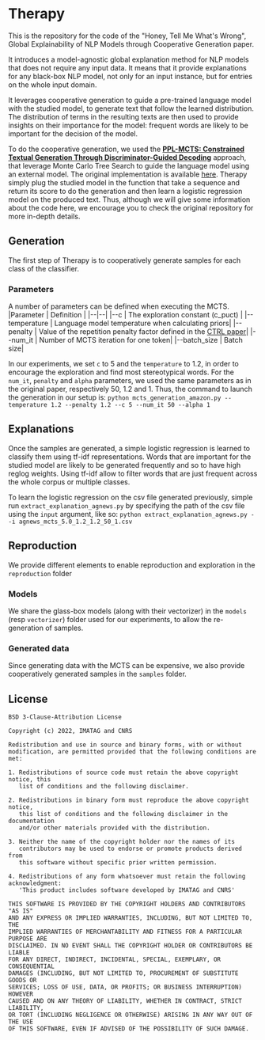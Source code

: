 
# Therapy

This is the repository for the code of the "Honey, Tell Me What's Wrong", Global Explainability of NLP Models through Cooperative Generation paper.

It introduces a  model-agnostic global explanation method for NLP models that does not require any input data. It means that it provide explanations for any black-box NLP model, not only for an input instance, but for entries on the whole input domain.

It leverages cooperative generation to guide a pre-trained language model with the studied model, to generate text that follow the learned distribution. The distribution of terms in the resulting texts are then used to provide insights on their importance for the model: frequent words are likely to be important for the decision of the model.

To do the cooperative generation, we used the **[PPL-MCTS: Constrained Textual Generation Through Discriminator-Guided Decoding](https://arxiv.org/pdf/2109.13582.pdf)** approach, that leverage Monte Carlo Tree Search to guide the language model using an external model. The original implementation is available [here](https://github.com/NohTow/PPL-MCTS). Therapy simply plug the studied model in the function that take a sequence and return its score to do the generation and then learn a logistic regression model on the produced text. Thus, although we will give some information about the code here, we encourage you to check the original repository for more in-depth details.


## Generation
The first step of Therapy is to cooperatively generate samples for each class of the classifier.
### Parameters
A number of parameters can be defined when executing the MCTS.
|Parameter | Definition |
|--|--|
|\-\-c   |  The exploration constant (c_puct) |
|\-\-temperature  |  Language model temperature when calculating priors|
|\-\-penalty   |  Value of the repetition penalty factor defined in the [CTRL paper](https://arxiv.org/abs/1909.05858)|
|\-\-num_it  |  Number of MCTS iteration for one token|
|\-\-batch_size  |  Batch size|

In our experiments, we set `c` to 5 and the `temperature` to 1.2, in order to encourage the exploration and find most stereotypical words. For the `num_it`, `penalty` and `alpha` parameters, we used the same parameters as in the original paper, respectively 50, 1.2 and 1.
Thus, the command to launch the generation in our setup is:
`python mcts_generation_amazon.py --temperature 1.2 --penalty 1.2 --c 5 --num_it 50 --alpha 1`

## Explanations
Once the samples are generated, a simple logistic regression is learned to classify them using tf-idf representations.
Words that are important for the studied model are likely to be generated frequently and so to have high reglog weights. Using tf-idf allow to filter words that are just frequent across the whole corpus or multiple classes.

To learn the logistic regression on the csv file generated previously, simple run `extract_explanation_agnews.py` by specifying the path of the csv file using the `input` argument, like so:
`python extract_explanation_agnews.py --i agnews_mcts_5.0_1.2_1.2_50_1.csv`

## Reproduction
We provide different elements to enable reproduction and exploration in the `reproduction` folder
### Models
 We share the glass-box models (along with their vectorizer) in the `models` (resp `vectorizer`) folder used for our experiments, to allow the re-generation of samples.
### Generated data
Since generating data with the MCTS can be expensive, we also provide cooperatively generated samples in the `samples` folder.


## License
```
BSD 3-Clause-Attribution License

Copyright (c) 2022, IMATAG and CNRS

Redistribution and use in source and binary forms, with or without
modification, are permitted provided that the following conditions are met:

1. Redistributions of source code must retain the above copyright notice, this
   list of conditions and the following disclaimer.

2. Redistributions in binary form must reproduce the above copyright notice,
   this list of conditions and the following disclaimer in the documentation
   and/or other materials provided with the distribution.

3. Neither the name of the copyright holder nor the names of its
   contributors may be used to endorse or promote products derived from
   this software without specific prior written permission.

4. Redistributions of any form whatsoever must retain the following acknowledgment: 
   'This product includes software developed by IMATAG and CNRS'

THIS SOFTWARE IS PROVIDED BY THE COPYRIGHT HOLDERS AND CONTRIBUTORS "AS IS"
AND ANY EXPRESS OR IMPLIED WARRANTIES, INCLUDING, BUT NOT LIMITED TO, THE
IMPLIED WARRANTIES OF MERCHANTABILITY AND FITNESS FOR A PARTICULAR PURPOSE ARE
DISCLAIMED. IN NO EVENT SHALL THE COPYRIGHT HOLDER OR CONTRIBUTORS BE LIABLE
FOR ANY DIRECT, INDIRECT, INCIDENTAL, SPECIAL, EXEMPLARY, OR CONSEQUENTIAL
DAMAGES (INCLUDING, BUT NOT LIMITED TO, PROCUREMENT OF SUBSTITUTE GOODS OR
SERVICES; LOSS OF USE, DATA, OR PROFITS; OR BUSINESS INTERRUPTION) HOWEVER
CAUSED AND ON ANY THEORY OF LIABILITY, WHETHER IN CONTRACT, STRICT LIABILITY,
OR TORT (INCLUDING NEGLIGENCE OR OTHERWISE) ARISING IN ANY WAY OUT OF THE USE
OF THIS SOFTWARE, EVEN IF ADVISED OF THE POSSIBILITY OF SUCH DAMAGE.
```

